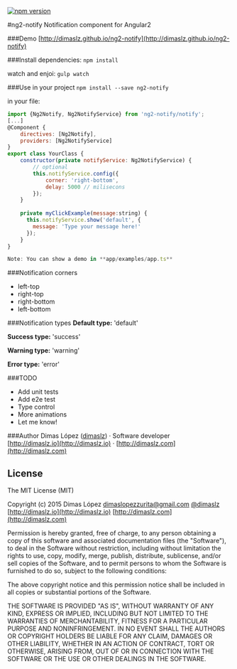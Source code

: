 [![npm version](https://badge.fury.io/js/ng2-notify.svg)](https://badge.fury.io/js/ng2-notify)

#ng2-notify
Notification component for Angular2

###Demo
[http://dimaslz.github.io/ng2-notify](http://dimaslz.github.io/ng2-notify)

###Install
dependencies: `npm install`

watch and enjoi: `gulp watch`

###Use in your project
`npm install --save ng2-notify`

in your file:

```javascript
import {Ng2Notify, Ng2NotifyService} from 'ng2-notify/notify';
[...]
@Component {
	directives: [Ng2Notify],
	providers: [Ng2NotifyService]
}
export class YourClass {
	constructor(private notifyService: Ng2NotifyService) {
		// optional
		this.notifyService.config({
            corner: 'right-bottom', 
            delay: 5000 // milisecons
        });
	}
	
	private myClickExample(message:string) {
	  this.notifyService.show('default', {
	  	message: 'Type your message here!'
	  });
	}
}

Note: You can show a demo in **app/examples/app.ts**
```
###Notification corners
* left-top
* right-top
* right-bottom
* left-bottom

###Notification types
**Default type:**
'default'

**Success type:**
'success'

**Warning type:**
'warning'

**Error type:**
'error'

###TODO
* Add unit tests
* Add e2e test
* Type control
* More animations
* Let me know!

###Author
Dimas López ([dimaslz](http://twitter.com/dimaslz)) · Software developer  
[http://dimaslz.io](http://dimaslz.io) · [http://dimaslz.com](http://dimaslz.com)

## License

The MIT License (MIT)

Copyright (c) 2015 Dimas López <dimaslopezzurita@gmail.com>
[@dimaslz](http://twitter.com/dimaslz) [http://dimaslz.io](http://dimaslz.io) [http://dimaslz.com](http://dimaslz.com)

Permission is hereby granted, free of charge, to any person obtaining a copy
of this software and associated documentation files (the "Software"), to deal
in the Software without restriction, including without limitation the rights
to use, copy, modify, merge, publish, distribute, sublicense, and/or sell
copies of the Software, and to permit persons to whom the Software is
furnished to do so, subject to the following conditions:

The above copyright notice and this permission notice shall be included in
all copies or substantial portions of the Software.

THE SOFTWARE IS PROVIDED "AS IS", WITHOUT WARRANTY OF ANY KIND, EXPRESS OR
IMPLIED, INCLUDING BUT NOT LIMITED TO THE WARRANTIES OF MERCHANTABILITY,
FITNESS FOR A PARTICULAR PURPOSE AND NONINFRINGEMENT. IN NO EVENT SHALL THE
AUTHORS OR COPYRIGHT HOLDERS BE LIABLE FOR ANY CLAIM, DAMAGES OR OTHER
LIABILITY, WHETHER IN AN ACTION OF CONTRACT, TORT OR OTHERWISE, ARISING FROM,
OUT OF OR IN CONNECTION WITH THE SOFTWARE OR THE USE OR OTHER DEALINGS IN
THE SOFTWARE.